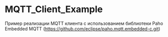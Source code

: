 # MQTT_Client_Example
Пример реализации MQTT клиента с использованием библиотеки Paho Embedded MQTT (https://github.com/eclipse/paho.mqtt.embedded-c.git)
